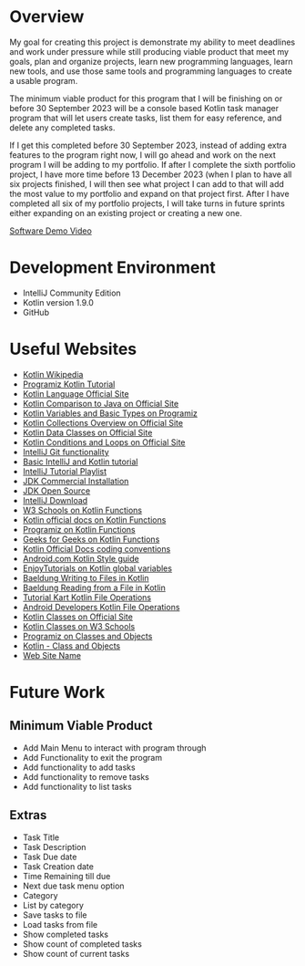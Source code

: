 # Overview

My goal for creating this project is demonstrate my ability to meet deadlines and work under
pressure while still producing viable product that meet my goals, plan and organize projects,
learn new programming languages, learn new tools, and use those same tools and programming
languages to create a usable program.

The minimum viable product for this program that I will be finishing on or before 30 September 
2023 will be a console based Kotlin task manager program that will let users create tasks, list 
them for easy reference, and delete any completed tasks.  

If I get this completed before 30 September 2023, instead of adding extra features to the 
program right now, I will go ahead and work on the next program I will be adding to my portfolio.
If after I complete the sixth portfolio project, I have more time before 13 December 2023 (when 
I plan to have all six projects finished, I will then see what project I can add to that will 
add the most value to my portfolio and expand on that project first. After I have completed all 
six of my portfolio projects, I will take turns in future sprints either expanding on an 
existing project or creating a new one.   

[Software Demo Video](https://youtu.be/9IO4r2GtAR8)

# Development Environment

- IntelliJ Community Edition
- Kotlin version 1.9.0
- GitHub

# Useful Websites

- [Kotlin Wikipedia](https://en.wikipedia.org/wiki/Kotlin_(programming_language))
- [Programiz Kotlin Tutorial](https://www.programiz.com/kotlin-programm)
- [Kotlin Language Official Site](https://kotlinlang.org/)
- [Kotlin Comparison to Java on Official Site](https://kotlinlang.org/docs/comparison-to-java.html)
- [Kotlin Variables and Basic Types on Programiz](https://www.programiz.com/kotlin-programming/variable-types)
- [Kotlin Collections Overview on Official Site](https://kotlinlang.org/docs/collections-overview.html)
- [Kotlin Data Classes on Official Site](https://kotlinlang.org/docs/data-classes.html)
- [Kotlin Conditions and Loops on Official Site](https://kotlinlang.org/docs/control-flow.html#when-expression)
- [IntelliJ Git functionality](https://www.jetbrains.com/help/idea/sync-with-a-remote-repository.html)
- [Basic IntelliJ and Kotlin tutorial](https://www.youtube.com/watch?v=d3VFQ-Dtrbk)
- [IntelliJ Tutorial Playlist](https://www.youtube.com/playlist?list=PLhW3qG5bs-L94pyVnP6YysYQ0_PfvqTQ3)
- [JDK Commercial Installation](https://www.oracle.com/java/technologies/downloads/#jdk20-windows)
- [JDK Open Source](https://jdk.java.net/)
- [IntelliJ Download](https://www.jetbrains.com/idea/download/?section=windows)
- [W3 Schools on Kotlin Functions](https://www.w3schools.com/kotlin/kotlin_functions.php)
- [Kotlin official docs on Kotlin Functions](https://kotlinlang.org/docs/functions.html)
- [Programiz on Kotlin Functions](https://www.programiz.com/kotlin-programming/functions)
- [Geeks for Geeks on Kotlin Functions](https://www.geeksforgeeks.org/kotlin-functions/)
- [Kotlin Official Docs coding conventions](https://kotlinlang.org/docs/coding-conventions.html)
- [Android.com Kotlin Style guide](https://developer.android.com/kotlin/style-guide)
- [EnjoyTutorials on Kotlin global variables](https://www.enjoytutorials.com/kotlin-local-and-global-variables-tutorial/) 
- [Baeldung Writing to Files in Kotlin](https://www.baeldung.com/kotlin/write-file)
- [Baeldung Reading from a File in Kotlin](https://www.baeldung.com/kotlin/read-file)
- [Tutorial Kart Kotlin File Operations](https://www.tutorialkart.com/kotlin/kotlin-file-operations/#gsc.tab=0)
- [Android Developers Kotlin File Operations](https://developer.android.com/reference/kotlin/java/io/File)
- [Kotlin Classes on Official Site](https://kotlinlang.org/docs/classes.html)
- [Kotlin Classes on W3 Schools](https://www.w3schools.com/kotlin/kotlin_classes.php)
- [Programiz on Classes and Objects](https://www.programiz.com/kotlin-programming/class-objects)
- [Kotlin - Class and Objects](https://www.tutorialspoint.com/kotlin/kotlin_class_and_object.htm)
- [Web Site Name](http://url.link.goes.here)

# Future Work

## Minimum Viable Product

- Add Main Menu to interact with program through
- Add Functionality to exit the program
- Add functionality to add tasks
- Add functionality to remove tasks
- Add functionality to list tasks

## Extras

- Task Title
- Task Description
- Task Due date
- Task Creation date
- Time Remaining till due
- Next due task menu option
- Category
- List by category
- Save tasks to file
- Load tasks from file
- Show completed tasks
- Show count of completed tasks
- Show count of current tasks